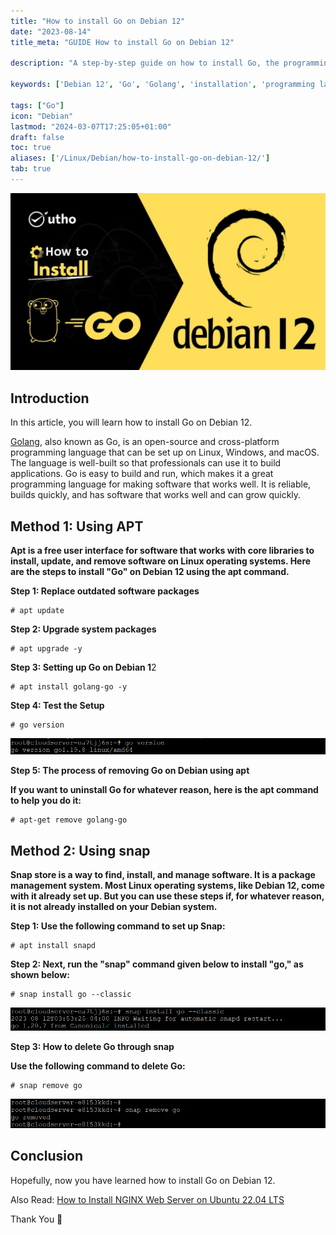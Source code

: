 ```yaml
---
title: "How to install Go on Debian 12"
date: "2023-08-14"
title_meta: "GUIDE How to install Go on Debian 12"

description: "A step-by-step guide on how to install Go, the programming language created by Google, on Debian 12."

keywords: ['Debian 12', 'Go', 'Golang', 'installation', 'programming language', 'Linux', 'development']

tags: ["Go"]
icon: "Debian"
lastmod: "2024-03-07T17:25:05+01:00"
draft: false
toc: true
aliases: ['/Linux/Debian/how-to-install-go-on-debian-12/']
tab: true
---
```


![How to install Go on Debian 12](images/How-to-install-Go-on-Debian-12-1024x576.jpg)

## Introduction

In this article, you will learn how to install Go on Debian 12.

[Golang](https://en.wikipedia.org/wiki/Go_(programming_language)), also known as Go, is an open-source and cross-platform programming language that can be set up on Linux, Windows, and macOS. The language is well-built so that professionals can use it to build applications. Go is easy to build and run, which makes it a great programming language for making software that works well. It is reliable, builds quickly, and has software that works well and can grow quickly.

## Method 1: Using APT

**Apt is a free user interface for software that works with core libraries to install, update, and remove software on Linux operating systems. Here are the steps to install "Go" on Debian 12 using the apt command.**

**Step 1: Replace outdated software packages**

```
# apt update

```

**Step 2: Upgrade system packages**

```
# apt upgrade -y

```

**Step 3: Setting up Go on Debian 1**2

```
# apt install golang-go -y

```

**Step 4: Test the Setup**

```
# go version

```

![How to install Go on Debian 12](images/image-1240.png)

**Step 5: The process of removing Go on Debian using apt**

**If you want to uninstall Go for whatever reason, here is the apt command to help you do it:**

```
# apt-get remove golang-go

```

## Method 2: Using snap

**Snap store is a way to find, install, and manage software. It is a package management system. Most Linux operating systems, like Debian 12, come with it already set up. But you can use these steps if, for whatever reason, it is not already installed on your Debian system.**

**Step 1: Use the following command to set up Snap:**

```
# apt install snapd

```

**Step 2: Next, run the "snap" command given below to install "go," as shown below:**

```
# snap install go --classic

```

![install Go on Debian](images/image-1241.png)

**Step 3: How to delete Go through snap**

**Use the following command to delete Go:**

```
# snap remove go

```

![command output](images/image-860.png)

## Conclusion

Hopefully, now you have learned how to install Go on Debian 12.

Also Read: [How to Install NGINX Web Server on Ubuntu 22.04 LTS](https://utho.com/docs/tutorial/how-to-install-nginx-web-server-on-ubuntu-22-04-lts/)

Thank You 🙂
